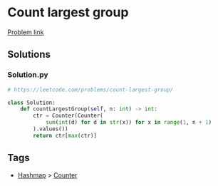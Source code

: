 # Count largest group

[Problem link](https://leetcode.com/problems/count-largest-group/)

## Solutions


### Solution.py
```py
# https://leetcode.com/problems/count-largest-group/

class Solution:
    def countLargestGroup(self, n: int) -> int:
        ctr = Counter(Counter(
            sum(int(d) for d in str(x)) for x in range(1, n + 1)
        ).values())
        return ctr[max(ctr)]
```
## Tags

* [Hashmap](/Collections/hashmap.md#hashmap) > [Counter](/Collections/hashmap.md#counter)
